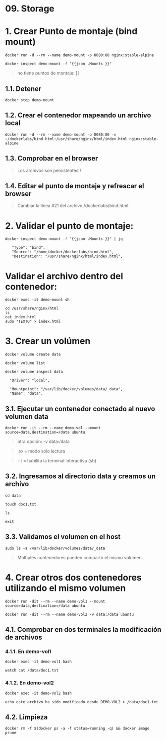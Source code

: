 # 09. Storage <!-- omit in TOC -->

# 1. Crear Punto de montaje (bind mount)
```vim
docker run -d --rm --name demo-mount -p 8080:80 nginx:stable-alpine

docker inspect demo-mount -f "{{json .Mounts }}"
```

> no tiene puntos de montaje: []

## 1.1. Detener
```vim
docker stop demo-mount
```

## 1.2. Crear el contenedor mapeando un archivo local

```vim
docker run -d --rm --name demo-mount -p 8080:80 -v ~/dockerlabs/bind.html:/usr/share/nginx/html/index.html nginx:stable-alpine
```

## 1.3. Comprobar en el browser

> Los archivos son persistentes!!

## 1.4. Editar el punto de montaje y refrescar el browser

> Cambiar la línea #21 del archivo /dockerlabs/bind.html

# 2. Validar el punto de montaje:

```vim
docker inspect demo-mount -f "{{json .Mounts }}" | jq
```
```
   "Type": "bind",
   "Source": "/home/docker/dockerlabs/bind.html",
   "Destination": "/usr/share/nginx/html/index.html",
```
# Validar el archivo dentro del contenedor:
```vim
docker exec -it demo-mount sh

cd /usr/share/nginx/html
ls
cat index.html
sudo "TEXTO" > index.html
```

# 3. Crear un volúmen
```vim
docker volume create data

docker volume list

docker volume inspect data
```
```vim
  "Driver": "local",

  "Mountpoint": "/var/lib/docker/volumes/data/_data",
  "Name": "data",
```
## 3.1. Ejecutar un contenedor conectado al nuevo volumen data

```vim
docker run -it --rm --name demo-vol --mount source=data,destination=/data ubuntu
```

> otra opción: -v data:/data

> :ro = modo solo lectura

> -it = habilita la terminal interactiva (sh)

## 3.2. Ingresamos al directorio data y creamos un archivo

```vim
cd data

touch doc1.txt

ls

exit
```

## 3.3. Validamos el volumen en el host

```vim
sudo ls -a /var/lib/docker/volumes/data/_data
```

> Múltiples contenedores pueden compartir el mismo volumen

# 4. Crear otros dos contenedores utilizando el mismo volumen

```vim
docker run -dit --rm --name demo-vol1 --mount source=data,destination=/data ubuntu

docker run -dit --rm --name demo-vol2 -v data:/data ubuntu
```

## 4.1. Comprobar en dos terminales la modificación de archivos

### 4.1.1. En demo-vol1
```vim
docker exec -it demo-vol1 bash

watch cat /data/doc1.txt
```

### 4.1.2. En demo-vol2
```vim
docker exec -it demo-vol2 bash

echo este archivo ha sido modificado desde DEMO-VOL2 > /data/doc1.txt
```

## 4.2. Limpieza
```vim
docker rm -f $(docker ps -a -f status=running -q) && docker image prune
```
